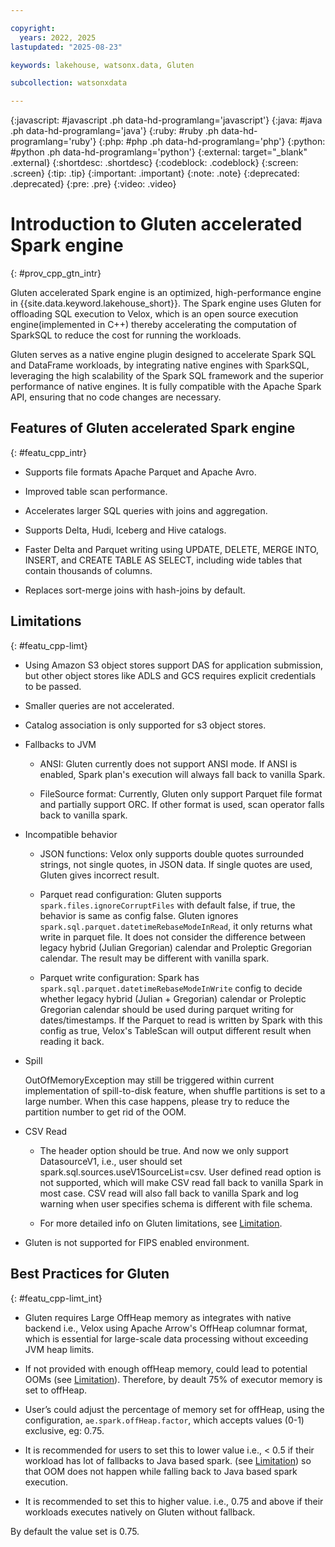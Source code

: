 ```yaml
---

copyright:
  years: 2022, 2025
lastupdated: "2025-08-23"

keywords: lakehouse, watsonx.data, Gluten

subcollection: watsonxdata

---
```


{:javascript: #javascript .ph data-hd-programlang='javascript'}
{:java: #java .ph data-hd-programlang='java'}
{:ruby: #ruby .ph data-hd-programlang='ruby'}
{:php: #php .ph data-hd-programlang='php'}
{:python: #python .ph data-hd-programlang='python'}
{:external: target="_blank" .external}
{:shortdesc: .shortdesc}
{:codeblock: .codeblock}
{:screen: .screen}
{:tip: .tip}
{:important: .important}
{:note: .note}
{:deprecated: .deprecated}
{:pre: .pre}
{:video: .video}

# Introduction to Gluten accelerated Spark engine
{: #prov_cpp_gtn_intr}

Gluten accelerated Spark engine is an optimized, high-performance engine in {{site.data.keyword.lakehouse_short}}. The Spark engine uses Gluten for offloading SQL execution to Velox, which is an open source execution engine(implemented in C++) thereby accelerating the computation of SparkSQL to reduce the cost for running the workloads.

Gluten serves as a native engine plugin designed to accelerate Spark SQL and DataFrame workloads, by integrating native engines with SparkSQL, leveraging the high scalability of the Spark SQL framework and the superior performance of native engines. It is fully compatible with the Apache Spark API, ensuring that no code changes are necessary.


## Features of Gluten accelerated Spark engine
{: #featu_cpp_intr}

* Supports file formats Apache Parquet and Apache Avro.

* Improved table scan performance.

* Accelerates larger SQL queries with joins and aggregation.

* Supports Delta, Hudi, Iceberg and Hive catalogs.

* Faster Delta and Parquet writing using UPDATE, DELETE, MERGE INTO, INSERT, and CREATE TABLE AS SELECT, including wide tables that contain thousands of columns.

* Replaces sort-merge joins with hash-joins by default.

## Limitations
{: #featu_cpp-limt}

* Using Amazon S3 object stores support DAS for application submission, but other object stores like ADLS and GCS requires explicit credentials to be passed.


* Smaller queries are not accelerated.
* Catalog association is only supported for s3 object stores.


* Fallbacks to JVM

   * ANSI: Gluten currently does not support ANSI mode. If ANSI is enabled, Spark plan's execution will always fall back to vanilla Spark.

   * FileSource format: Currently, Gluten only support Parquet file format and partially support ORC. If other format is used, scan operator falls back to vanilla spark.

* Incompatible behavior

   * JSON functions: Velox only supports double quotes surrounded strings, not single quotes, in JSON data. If single quotes are used, Gluten gives incorrect result.

   * Parquet read configuration: Gluten supports `spark.files.ignoreCorruptFiles` with default false, if true, the behavior is same as config false. Gluten ignores `spark.sql.parquet.datetimeRebaseModeInRead`, it only returns what write in parquet file. It does not consider the difference between legacy hybrid (Julian Gregorian) calendar and Proleptic Gregorian calendar. The result may be different with vanilla spark.

   * Parquet write configuration: Spark has `spark.sql.parquet.datetimeRebaseModeInWrite` config to decide whether legacy hybrid (Julian + Gregorian) calendar or Proleptic Gregorian calendar should be used during parquet writing for dates/timestamps. If the Parquet to read is written by Spark with this config as true, Velox's TableScan will output different result when reading it back.

* Spill

   OutOfMemoryException may still be triggered within current implementation of spill-to-disk feature, when shuffle partitions is set to a large number. When this case happens, please try to reduce the partition number to get rid of the OOM.

* CSV Read

   * The header option should be true. And now we only support DatasourceV1, i.e., user should set spark.sql.sources.useV1SourceList=csv. User defined read option is not supported, which will make CSV read fall back to vanilla Spark in most case. CSV read will also fall back to vanilla Spark and log warning when user specifies schema is different with file schema.

   * For more detailed info on Gluten limitations, see [Limitation](https://github.com/apache/incubator-gluten/blob/main/docs/velox-backend-limitations.md).

* Gluten is not supported for FIPS enabled environment.



## Best Practices for Gluten
{: #featu_cpp-limt_int}


* Gluten requires Large OffHeap memory as integrates with native backend i.e., Velox using Apache Arrow's OffHeap columnar format, which is essential for large-scale data processing without exceeding JVM heap limits.

* If not provided with enough offHeap memory, could lead to potential OOMs (see [Limitation](#featu_cpp-limt)). Therefore, by deault 75% of executor memory is set to offHeap.

* User’s could adjust the percentage of memory set for offHeap, using the configuration, `ae.spark.offHeap.factor`, which accepts values (0-1) exclusive, eg: 0.75.

* It is recommended for users to set this to lower value i.e., < 0.5 if their workload has lot of fallbacks to Java based spark. (see [Limitation](#featu_cpp-limt)) so that OOM does not happen while falling back to Java based spark execution.

* It is recommended to set this to higher value. i.e., 0.75 and above if their workloads executes natively on Gluten without fallback.

By default the value set is 0.75.
